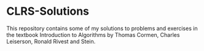# CLRS-Solutions

This repository contains some of my solutions to problems and exercises in the textbook Introduction to Algorithms by Thomas Cormen, Charles Leiserson, Ronald Rivest and Stein.
